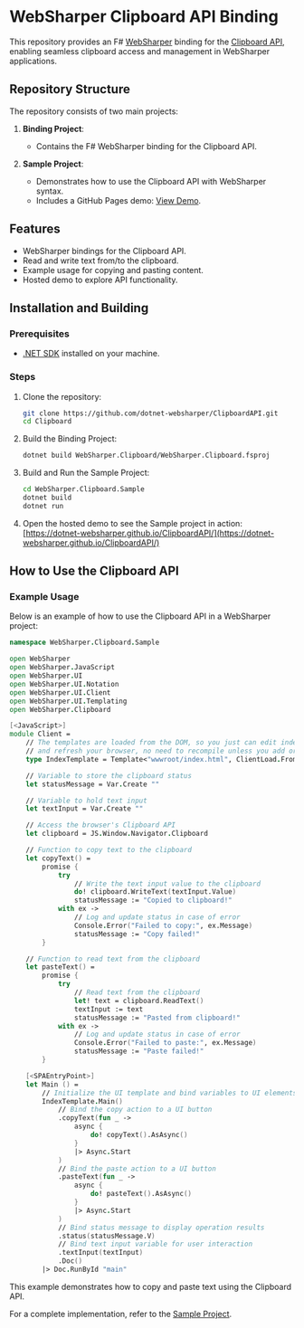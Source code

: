 # WebSharper Clipboard API Binding

This repository provides an F# [WebSharper](https://websharper.com/) binding for the [Clipboard API](https://developer.mozilla.org/en-US/docs/Web/API/Clipboard_API), enabling seamless clipboard access and management in WebSharper applications.

## Repository Structure

The repository consists of two main projects:

1. **Binding Project**:

   - Contains the F# WebSharper binding for the Clipboard API.

2. **Sample Project**:
   - Demonstrates how to use the Clipboard API with WebSharper syntax.
   - Includes a GitHub Pages demo: [View Demo](https://dotnet-websharper.github.io/ClipboardAPI/).

## Features

- WebSharper bindings for the Clipboard API.
- Read and write text from/to the clipboard.
- Example usage for copying and pasting content.
- Hosted demo to explore API functionality.

## Installation and Building

### Prerequisites

- [.NET SDK](https://dotnet.microsoft.com/download) installed on your machine.

### Steps

1. Clone the repository:

   ```bash
   git clone https://github.com/dotnet-websharper/ClipboardAPI.git
   cd Clipboard
   ```

2. Build the Binding Project:

   ```bash
   dotnet build WebSharper.Clipboard/WebSharper.Clipboard.fsproj
   ```

3. Build and Run the Sample Project:

   ```bash
   cd WebSharper.Clipboard.Sample
   dotnet build
   dotnet run
   ```

4. Open the hosted demo to see the Sample project in action:
   [https://dotnet-websharper.github.io/ClipboardAPI/](https://dotnet-websharper.github.io/ClipboardAPI/)

## How to Use the Clipboard API

### Example Usage

Below is an example of how to use the Clipboard API in a WebSharper project:

```fsharp
namespace WebSharper.Clipboard.Sample

open WebSharper
open WebSharper.JavaScript
open WebSharper.UI
open WebSharper.UI.Notation
open WebSharper.UI.Client
open WebSharper.UI.Templating
open WebSharper.Clipboard

[<JavaScript>]
module Client =
    // The templates are loaded from the DOM, so you just can edit index.html
    // and refresh your browser, no need to recompile unless you add or remove holes.
    type IndexTemplate = Template<"wwwroot/index.html", ClientLoad.FromDocument>

    // Variable to store the clipboard status
    let statusMessage = Var.Create ""

    // Variable to hold text input
    let textInput = Var.Create ""

    // Access the browser's Clipboard API
    let clipboard = JS.Window.Navigator.Clipboard

    // Function to copy text to the clipboard
    let copyText() =
        promise {
            try
                // Write the text input value to the clipboard
                do! clipboard.WriteText(textInput.Value)
                statusMessage := "Copied to clipboard!"
            with ex ->
                // Log and update status in case of error
                Console.Error("Failed to copy:", ex.Message)
                statusMessage := "Copy failed!"
        }

    // Function to read text from the clipboard
    let pasteText() =
        promise {
            try
                // Read text from the clipboard
                let! text = clipboard.ReadText()
                textInput := text
                statusMessage := "Pasted from clipboard!"
            with ex ->
                // Log and update status in case of error
                Console.Error("Failed to paste:", ex.Message)
                statusMessage := "Paste failed!"
        }

    [<SPAEntryPoint>]
    let Main () =
        // Initialize the UI template and bind variables to UI elements
        IndexTemplate.Main()
            // Bind the copy action to a UI button
            .copyText(fun _ ->
                async {
                    do! copyText().AsAsync()
                }
                |> Async.Start
            )
            // Bind the paste action to a UI button
            .pasteText(fun _ ->
                async {
                    do! pasteText().AsAsync()
                }
                |> Async.Start
            )
            // Bind status message to display operation results
            .status(statusMessage.V)
            // Bind text input variable for user interaction
            .textInput(textInput)
            .Doc()
        |> Doc.RunById "main"
```

This example demonstrates how to copy and paste text using the Clipboard API.

For a complete implementation, refer to the [Sample Project](https://dotnet-websharper.github.io/ClipboardAPI/).
